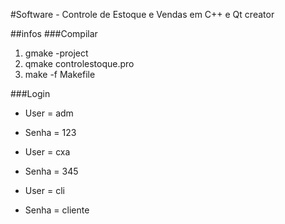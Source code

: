 #Software - Controle de Estoque e Vendas em C++ e Qt creator



##infos
###Compilar

1) gmake -project
2) qmake controlestoque.pro
3) make -f Makefile


###Login
- User = adm
- Senha = 123

- User = cxa
- Senha = 345

- User = cli
- Senha = cliente

